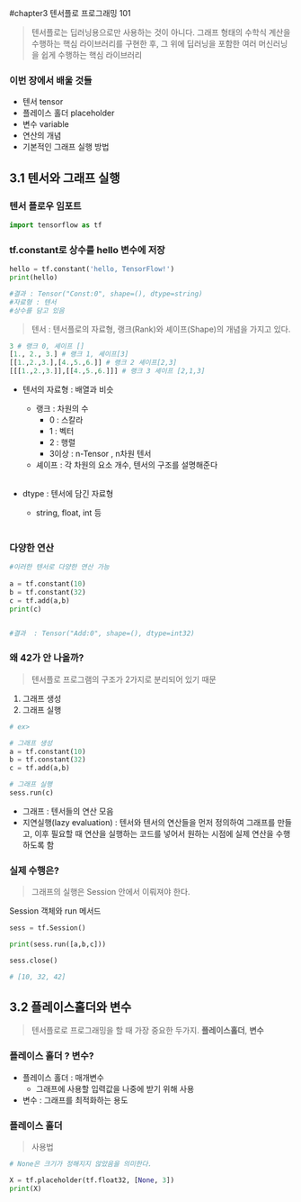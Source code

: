 #chapter3 텐서플로 프로그래밍 101


> 텐서플로는 딥러닝용으로만 사용하는 것이 아니다. 그래프 형태의 수학식 계산을 수행하는 핵심 라이브러리를 구현한 후, 그 위에 딥러닝을 포함한 여러 머신러닝을 쉽게 수행하는 핵심 라이브러리

### 이번 장에서 배울 것들
- 텐서 tensor
- 플레이스 홀더 placeholder
- 변수 variable
- 연산의 개념
- 기본적인 그래프 실행 방법


## 3.1 텐서와 그래프 실행

### 텐서 플로우 임포트
```python
import tensorflow as tf
```

### tf.constant로 상수를 hello 변수에 저장
```python
hello = tf.constant('hello, TensorFlow!')
print(hello)

#결과 : Tensor("Const:0", shape=(), dtype=string)
#자료형 : 텐서
#상수를 담고 있음

```
> 텐서 : 텐서플로의 자료형, 랭크(Rank)와 셰이프(Shape)의 개념을 가지고 있다.

```python
3 # 랭크 0, 셰이프 []
[1., 2., 3.] # 랭크 1, 셰이프[3]
[[1.,2.,3.],[4.,5.,6.]] # 랭크 2 셰이프[2,3]
[[[1.,2.,3.]],[[4.,5.,6.]]] # 랭크 3 셰이프 [2,1,3]
```

- 텐서의 자료형 : 배열과 비슷
    - 랭크 : 차원의 수
        - 0 : 스칼라
        - 1 : 벡터
        - 2 : 행렬
        - 3이상 : n-Tensor , n차원 텐서
    - 셰이프 : 각 차원의 요소 개수, 텐서의 구조를 설명해준다<br/><br/>


- dtype : 텐서에 담긴 자료형
    - string, float, int 등<br/><br/>

### 다양한 연산

```python
#이러한 텐서로 다양한 연산 가능
 
a = tf.constant(10)
b = tf.constant(32)
c = tf.add(a,b)
print(c)


#결과  : Tensor("Add:0", shape=(), dtype=int32)
```

### 왜 42가 안 나올까?

> 텐서플로 프로그램의 구조가 2가지로 분리되어 있기 때문

1. 그래프 생성
2. 그래프 실행

```python
# ex>

# 그래프 생성
a = tf.constant(10)
b = tf.constant(32)
c = tf.add(a,b)

# 그래프 실행
sess.run(c)
```

- 그래프 : 텐서들의 연산 모음
- 지연실행(lazy evaluation) : 텐서와 텐서의 연산들을 먼저 정의하여 그래프를 만들고, 이후 필요할 때 연산을 실행하는 코드를 넣어서 원하는 시점에 실제 연산을 수행하도록 함

### 실제 수행은?

> 그래프의 실행은 Session 안에서 이뤄져야 한다. 

Session 객체와 run 메서드

```python
sess = tf.Session()

print(sess.run([a,b,c]))

sess.close()

# [10, 32, 42]
```

## 3.2 플레이스홀더와 변수

> 텐서플로로 프로그래밍을 할 때 가장 중요한 두가지. **플레이스홀더**, **변수**

### 플레이스 홀더 ? 변수?

- 플레이스 홀더 : 매개변수
    - 그래프에 사용할 입력값을 나중에 받기 위해 사용
- 변수 : 그래프를 최적화하는 용도

### 플레이스 홀더
> 사용법
```python
# None은 크기가 정해지지 않았음을 의미한다.

X = tf.placeholder(tf.float32, [None, 3])
print(X)
```

